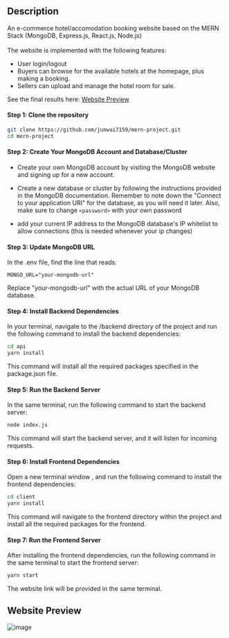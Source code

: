 ## Description
An e-commerce hotel/accomodation booking website based on the MERN Stack (MongoDB, Express.js, React.js, Node.js) </br> </br>
The website is implemented with the following features:
- User login/logout 
- Buyers can browse for the available hotels at the homepage, plus making a booking.
- Sellers can upload and manage the hotel room for sale.

See the final results here: [Website Preview](https://github.com/junwai7159/mern-project/edit/master/README.md#website-preview)

#### Step 1: Clone the repository

```bash
git clone https://github.com/junwai7159/mern-project.git
cd mern-project
```

#### Step 2: Create Your MongoDB Account and Database/Cluster

- Create your own MongoDB account by visiting the MongoDB website and signing up for a new account.

- Create a new database or cluster by following the instructions provided in the MongoDB documentation. Remember to note down the "Connect to your application URI" for the database, as you will need it later. Also, make sure to change `<password>` with your own password

- add your current IP address to the MongoDB database's IP whitelist to allow connections (this is needed whenever your ip changes)

#### Step 3: Update MongoDB URL

In the .env file, find the line that reads:

`MONGO_URL="your-mongodb-url"`

Replace "your-mongodb-url" with the actual URL of your MongoDB database.

#### Step 4: Install Backend Dependencies

In your terminal, navigate to the /backend directory of the project and run the following command to install the backend dependencies:

```bash
cd api
yarn install
```

This command will install all the required packages specified in the package.json file.

#### Step 5: Run the Backend Server

In the same terminal, run the following command to start the backend server:

```bash
node index.js
```

This command will start the backend server, and it will listen for incoming requests.

#### Step 6: Install Frontend Dependencies

Open a new terminal window , and run the following command to install the frontend dependencies:

```bash
cd client
yarn install
```

This command will navigate to the frontend directory within the project and install all the required packages for the frontend.

#### Step 7: Run the Frontend Server

After installing the frontend dependencies, run the following command in the same terminal to start the frontend server:

```bash
yarn start
```
The website link will be provided in the same terminal.

## Website Preview
![image](https://github.com/junwai7159/mern-project/assets/67097978/c96989f6-e43c-4efd-bce3-763f71a47ceb)


